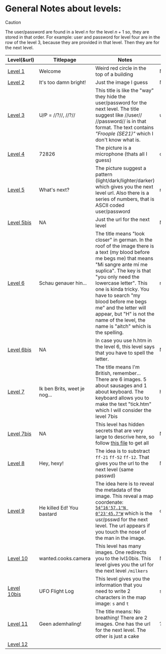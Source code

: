 # General Notes about levels:

> [!CAUTION]
> The user/password are found in a level $n$ for the level $n+1$ so, they are stored in that order. For example: user and password for level four are in the row of the level 3, because they are provided in that level. Then they are for the next level.

| Level(&url) | Titlepage | Notes | User | Password |
|-------------|-----------|-------|------|----------|
| [Level 1](https://wronghole.net/levels/levelone.htm) | Welcome   | Weird red circle in the top of a building | NA | NA |
| [Level 2](https://wronghole.net/levels/light/on.htm) | It's too damn bright! | Just the image I guess | NA | NA |
| [Level 3](https://wronghole.net/levels/light/off.htm) | U/P = //?//, //?// | This title is like the "way" they hide the user/password for the next level. The title suggest like //user// //password// is in that format. The text contains *"Froople (SE21)"* which I don't know what is. | usually | alive | 
| [Level 4](https://wronghole.net/levels/dark/) | 72826 | The picture is a microphone (thats all I guess) | crawl | away |
| [Level 5](https://wronghole.net/levels/lighter/) | What's next? | The picture suggest a pattern (light/dark/lighter/darker) which gives you the next level url. Also there is a series of numbers, that is ASCII coded user/password | next | door |
| [Level 5bis](https://wronghole.net/levels/darker/) | NA | Just the url for the next level | NA | NA |
| [Level 6](https://wronghole.net/levels/darker/night.htm) | Schau genauer hin... | The title means "look closer" in german. In the roof of the image there is a text (my blood before me begs me) that means "Mi sangre ante mí me suplica". The key is that "you only need the lowercase letter". This one is kinda tricky. You have to search "my blood before me begs me" and the letter will appear, but "H" is not the name of the level, the name is "aitch" which is the spelling. | next | door |
| [Level 6bis](https://wronghole.net/levels/darker/h.htm) | NA | In case you use h.htm in the level 6, this level says that you have to spell the letter. | NA | NA |
| [Level 7](https://wronghole.net/levels/darker/aitch.htm) | Ik ben Brits, weet je nog... | The title means I'm British, remember... There are 6 images. 5 about sausages and 1 about keyboard. The keyboard allows you to make the text "tick.htm" which I will consider the level 7bis | history | symbolic |
| [Level 7bis](https://wronghole.net/levels/darker/tick.htm) | NA | This level has hidden secrets that are very large to descrive here, so follow [this file](misc/level_7.md) to get all | NA | NA |
| [Level 8](https://wronghole.net/levels/incredible) | Hey, hexy! | The idea is to substract `ff-21` `ff-52` `ff-12`. That gives you the url to the next level (same passwd)  | NA | NA |
| [Level 9](https://wronghole.net/levels/incredible/deaded.htm) | He killed Ed! You bastard | The idea here is to reveal the metadata of the image. This reveal a map coordenate: [`54°16'57.1"N 0°23'45.7"W`](https://maps.app.goo.gl/7pYrk7AdE8ALnaMo8) which is the usr/psswd for the next level. The url appears if you touch the nose of the man in the image. | coney | island |
| [Level 10](https://wronghole.net/levels/roadtrip/) | wanted.cooks.camera | This level has many images. One redirects you to the lvl10bis. This level gives you the url for the next level `/milkers` | NA | NA |
| [Level 10bis](https://wronghole.net/levels/roadtrip/log.htm) | UFO Flight Log | This level gives you the information that you need to write 2 characters in the map image: `s` and `t` | soft | udder | 
| [Level 11](https://wronghole.net/levels/milkers) | Geen ademhaling! | The title means: No breathing! There are 2 images. One has the url for the next level. The other is just a cake | ? | ? |
| [Level 12](https://wronghole.net/levels/animals) | | | | |
